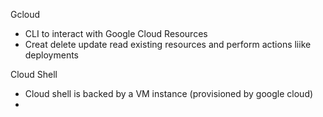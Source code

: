 Gcloud
- CLI to interact with Google Cloud Resources
- Creat delete update read existing resources and perform actions liike deployments

Cloud Shell
- Cloud shell is backed by a VM instance (provisioned by google cloud)
- 